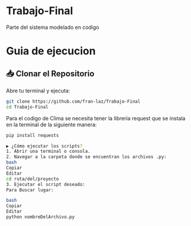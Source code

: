 # Trabajo-Final
Parte del sistema modelado en codigo
# Guia de ejecucion
## 📥 Clonar el Repositorio

Abre tu terminal y ejecuta:

```bash
git clone https://github.com/fran-laz/Trabajo-Final
cd Trabajo-Final
```
Para el codigo de Clima se necesita tener la libreria request que se instala en la terminal de la siguiente manera:

```bash
pip install requests

▶️ ¿Cómo ejecutar los scripts?
1. Abrir una terminal o consola.
2. Navegar a la carpeta donde se encuentran los archivos .py:
bash
Copiar
Editar
cd ruta/del/proyecto
3. Ejecutar el script deseado:
Para Buscar lugar:

bash
Copiar
Editar
python nombreDelArchivo.py

